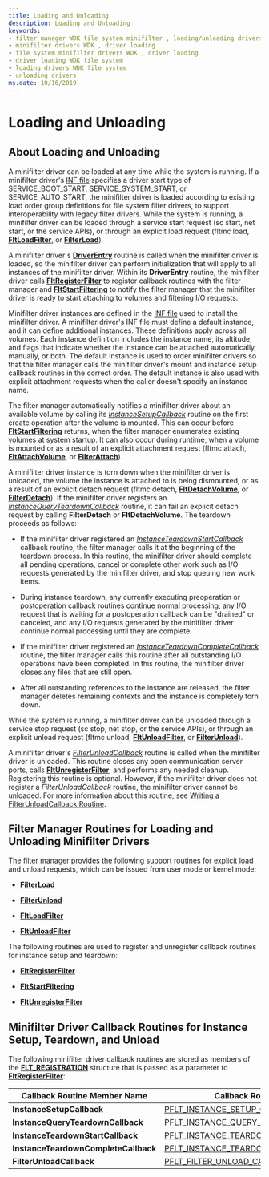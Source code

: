 ```yaml
---
title: Loading and Unloading
description: Loading and Unloading
keywords:
- filter manager WDK file system minifilter , loading/unloading drivers
- minifilter drivers WDK , driver loading
- file system minifilter drivers WDK , driver loading
- driver loading WDK file system
- loading drivers WDK file system
- unloading drivers
ms.date: 10/16/2019
---
```


# Loading and Unloading

## About Loading and Unloading

A minifilter driver can be loaded at any time while the system is running. If a minifilter driver's [INF file](creating-an-inf-file-for-a-minifilter-driver.md) specifies a driver start type of SERVICE_BOOT_START, SERVICE_SYSTEM_START, or SERVICE_AUTO_START, the minifilter driver is loaded according to existing load order group definitions for file system filter drivers, to support interoperability with legacy filter drivers. While the system is running, a minifilter driver can be loaded through a service start request (sc start, net start, or the service APIs), or through an explicit load request (fltmc load, [**FltLoadFilter**](/windows-hardware/drivers/ddi/fltkernel/nf-fltkernel-fltloadfilter), or [**FilterLoad**](/windows/win32/api/fltuser/nf-fltuser-filterload)).

A minifilter driver's [**DriverEntry**](writing-a-driverentry-routine-for-a-minifilter-driver.md) routine is called when the minifilter driver is loaded, so the minifilter driver can perform initialization that will apply to all instances of the minifilter driver. Within its **DriverEntry** routine, the minifilter driver calls [**FltRegisterFilter**](/windows-hardware/drivers/ddi/fltkernel/nf-fltkernel-fltregisterfilter) to register callback routines with the filter manager and [**FltStartFiltering**](/windows-hardware/drivers/ddi/fltkernel/nf-fltkernel-fltstartfiltering) to notify the filter manager that the minifilter driver is ready to start attaching to volumes and filtering I/O requests.

Minifilter driver instances are defined in the [INF file](creating-an-inf-file-for-a-minifilter-driver.md) used to install the minifilter driver. A minifilter driver's INF file must define a default instance, and it can define additional instances. These definitions apply across all volumes. Each instance definition includes the instance name, its altitude, and flags that indicate whether the instance can be attached automatically, manually, or both. The default instance is used to order minifilter drivers so that the filter manager calls the minifilter driver's mount and instance setup callback routines in the correct order. The default instance is also used with explicit attachment requests when the caller doesn't specify an instance name.

The filter manager automatically notifies a minifilter driver about an available volume by calling its [*InstanceSetupCallback*](/windows-hardware/drivers/ddi/fltkernel/nc-fltkernel-pflt_instance_setup_callback) routine on the first create operation after the volume is mounted. This can occur before [**FltStartFiltering**](/windows-hardware/drivers/ddi/fltkernel/nf-fltkernel-fltstartfiltering) returns, when the filter manager enumerates existing volumes at system startup. It can also occur during runtime, when a volume is mounted or as a result of an explicit attachment request (fltmc attach, [**FltAttachVolume**](/windows-hardware/drivers/ddi/fltkernel/nf-fltkernel-fltattachvolume), or [**FilterAttach**](/windows/win32/api/fltuser/nf-fltuser-filterattach)).

A minifilter driver instance is torn down when the minifilter driver is unloaded, the volume the instance is attached to is being dismounted, or as a result of an explicit detach request (fltmc detach, [**FltDetachVolume**](/windows-hardware/drivers/ddi/fltkernel/nf-fltkernel-fltdetachvolume), or [**FilterDetach**](/windows/win32/api/fltuser/nf-fltuser-filterdetach)). If the minifilter driver registers an [*InstanceQueryTeardownCallback*](/windows-hardware/drivers/ddi/fltkernel/nc-fltkernel-pflt_instance_query_teardown_callback) routine, it can fail an explicit detach request by calling **FilterDetach** or **FltDetachVolume**. The teardown proceeds as follows:

- If the minifilter driver registered an [*InstanceTeardownStartCallback*](/windows-hardware/drivers/ddi/fltkernel/nc-fltkernel-pflt_instance_teardown_callback) callback routine, the filter manager calls it at the beginning of the teardown process. In this routine, the minifilter driver should complete all pending operations, cancel or complete other work such as I/O requests generated by the minifilter driver, and stop queuing new work items.

- During instance teardown, any currently executing preoperation or postoperation callback routines continue normal processing, any I/O request that is waiting for a postoperation callback can be "drained" or canceled, and any I/O requests generated by the minifilter driver continue normal processing until they are complete.

- If the minifilter driver registered an [*InstanceTeardownCompleteCallback*](/windows-hardware/drivers/ddi/fltkernel/nc-fltkernel-pflt_instance_teardown_callback) routine, the filter manager calls this routine after all outstanding I/O operations have been completed. In this routine, the minifilter driver closes any files that are still open.

- After all outstanding references to the instance are released, the filter manager deletes remaining contexts and the instance is completely torn down.

While the system is running, a minifilter driver can be unloaded through a service stop request (sc stop, net stop, or the service APIs), or through an explicit unload request (fltmc unload, [**FltUnloadFilter**](/windows-hardware/drivers/ddi/fltkernel/nf-fltkernel-fltunloadfilter), or [**FilterUnload**](/windows/win32/api/fltuser/nf-fltuser-filterunload)).

A minifilter driver's [*FilterUnloadCallback*](/windows-hardware/drivers/ddi/fltkernel/nc-fltkernel-pflt_filter_unload_callback) routine is called when the minifilter driver is unloaded. This routine closes any open communication server ports, calls [**FltUnregisterFilter**](/windows-hardware/drivers/ddi/fltkernel/nf-fltkernel-fltunregisterfilter), and performs any needed cleanup. Registering this routine is optional. However, if the minifilter driver does not register a *FilterUnloadCallback* routine, the minifilter driver cannot be unloaded. For more information about this routine, see [Writing a FilterUnloadCallback Routine](writing-a-filterunloadcallback-routine.md).

## Filter Manager Routines for Loading and Unloading Minifilter Drivers

The filter manager provides the following support routines for explicit load and unload requests, which can be issued from user mode or kernel mode:

- [**FilterLoad**](/windows/win32/api/fltuser/nf-fltuser-filterload)

- [**FilterUnload**](/windows/win32/api/fltuser/nf-fltuser-filterunload)

- [**FltLoadFilter**](/windows-hardware/drivers/ddi/fltkernel/nf-fltkernel-fltloadfilter)

- [**FltUnloadFilter**](/windows-hardware/drivers/ddi/fltkernel/nf-fltkernel-fltunloadfilter)

The following routines are used to register and unregister callback routines for instance setup and teardown:

- [**FltRegisterFilter**](/windows-hardware/drivers/ddi/fltkernel/nf-fltkernel-fltregisterfilter)

- [**FltStartFiltering**](/windows-hardware/drivers/ddi/fltkernel/nf-fltkernel-fltstartfiltering)

- [**FltUnregisterFilter**](/windows-hardware/drivers/ddi/fltkernel/nf-fltkernel-fltunregisterfilter)

## Minifilter Driver Callback Routines for Instance Setup, Teardown, and Unload

The following minifilter driver callback routines are stored as members of the [**FLT_REGISTRATION**](/windows-hardware/drivers/ddi/fltkernel/ns-fltkernel-_flt_registration) structure that is passed as a parameter to [**FltRegisterFilter**](/windows-hardware/drivers/ddi/fltkernel/nf-fltkernel-fltregisterfilter):

| Callback Routine Member Name | Callback Routine Type |
| --------------------- | --------------------- |
| **InstanceSetupCallback** | [PFLT_INSTANCE_SETUP_CALLBACK](/windows-hardware/drivers/ddi/fltkernel/nc-fltkernel-pflt_instance_setup_callback) |
| **InstanceQueryTeardownCallback** | [PFLT_INSTANCE_QUERY_TEARDOWN_CALLBACK](/windows-hardware/drivers/ddi/fltkernel/nc-fltkernel-pflt_instance_query_teardown_callback) |
| **InstanceTeardownStartCallback** | [PFLT_INSTANCE_TEARDOWN_CALLBACK](/windows-hardware/drivers/ddi/fltkernel/nc-fltkernel-pflt_instance_teardown_callback) |
| **InstanceTeardownCompleteCallback** | [PFLT_INSTANCE_TEARDOWN_CALLBACK](/windows-hardware/drivers/ddi/fltkernel/nc-fltkernel-pflt_instance_teardown_callback) |
| **FilterUnloadCallback** | [PFLT_FILTER_UNLOAD_CALLBACK](/windows-hardware/drivers/ddi/fltkernel/nc-fltkernel-pflt_filter_unload_callback)
